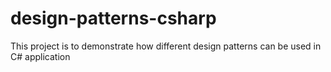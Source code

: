 # design-patterns-csharp
This project is to demonstrate how different design patterns can be used in C# application

